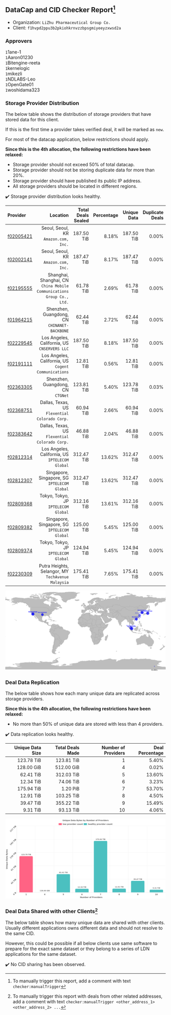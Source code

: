 ## DataCap and CID Checker Report[^1]
 - Organization: `LiZhu Pharmaceutical Group Co.`
 - Client: `f1hvpd2ppu3b2pkiohkrnvzzbpsgmiyeeyzxwsd2a`
### Approvers
`1`1ane-1<br/>`1`Aaron01230<br/>`1`Bitengine-reeta<br/>`1`kernelogic<br/>`1`mikezli<br/>`1`NDLABS-Leo<br/>`1`OpenGate01<br/>`1`woshidama323


### Storage Provider Distribution
The below table shows the distribution of storage providers that have stored data for this client.

If this is the first time a provider takes verified deal, it will be marked as `new`.

For most of the datacap application, below restrictions should apply.

**Since this is the 4th allocation, the following restrictions have been relaxed:**
 - Storage provider should not exceed 50% of total datacap.
 - Storage provider should not be storing duplicate data for more than 20%.
 - Storage provider should have published its public IP address.
 - All storage providers should be located in different regions.

✔️ Storage provider distribution looks healthy.

| Provider                                              |                                                                 Location | Total Deals Sealed | Percentage | Unique Data | Duplicate Deals |
| :---------------------------------------------------- | -----------------------------------------------------------------------: | -----------------: | ---------: | ----------: | --------------: |
| [f02005421](https://filfox.info/en/address/f02005421) |                                  Seoul, Seoul, KR<br/>`Amazon.com, Inc.` |         187.50 TiB |      8.18% |  187.50 TiB |           0.00% |
| [f02002141](https://filfox.info/en/address/f02002141) |                                  Seoul, Seoul, KR<br/>`Amazon.com, Inc.` |         187.47 TiB |      8.17% |  187.47 TiB |           0.00% |
| [f02195555](https://filfox.info/en/address/f02195555) | Shanghai, Shanghai, CN<br/>`China Mobile Communications Group Co., Ltd.` |          61.78 TiB |      2.69% |   61.78 TiB |           0.00% |
| [f01964215](https://filfox.info/en/address/f01964215) |                          Shenzhen, Guangdong, CN<br/>`CHINANET-BACKBONE` |          62.44 TiB |      2.72% |   62.44 TiB |           0.00% |
| [f02229545](https://filfox.info/en/address/f02229545) |                          Los Angeles, California, US<br/>`CNSERVERS LLC` |         187.50 TiB |      8.18% |  187.50 TiB |           0.00% |
| [f02191111](https://filfox.info/en/address/f02191111) |                  Los Angeles, California, US<br/>`Cogent Communications` |          12.81 TiB |      0.56% |   12.81 TiB |           0.00% |
| [f02363305](https://filfox.info/en/address/f02363305) |                                     Shenzhen, Guangdong, CN<br/>`CTGNet` |         123.81 TiB |      5.40% |  123.78 TiB |           0.03% |
| [f02368751](https://filfox.info/en/address/f02368751) |                        Dallas, Texas, US<br/>`Flexential Colorado Corp.` |          60.94 TiB |      2.66% |   60.94 TiB |           0.00% |
| [f02383642](https://filfox.info/en/address/f02383642) |                        Dallas, Texas, US<br/>`Flexential Colorado Corp.` |          46.88 TiB |      2.04% |   46.88 TiB |           0.00% |
| [f02812314](https://filfox.info/en/address/f02812314) |                       Los Angeles, California, US<br/>`IPTELECOM Global` |         312.47 TiB |     13.62% |  312.47 TiB |           0.00% |
| [f02812307](https://filfox.info/en/address/f02812307) |                          Singapore, Singapore, SG<br/>`IPTELECOM Global` |         312.47 TiB |     13.62% |  312.47 TiB |           0.00% |
| [f02809368](https://filfox.info/en/address/f02809368) |                                  Tokyo, Tokyo, JP<br/>`IPTELECOM Global` |         312.16 TiB |     13.61% |  312.16 TiB |           0.00% |
| [f02809382](https://filfox.info/en/address/f02809382) |                          Singapore, Singapore, SG<br/>`IPTELECOM Global` |         125.00 TiB |      5.45% |  125.00 TiB |           0.00% |
| [f02809374](https://filfox.info/en/address/f02809374) |                                  Tokyo, Tokyo, JP<br/>`IPTELECOM Global` |         124.94 TiB |      5.45% |  124.94 TiB |           0.00% |
| [f02230309](https://filfox.info/en/address/f02230309) |                    Putra Heights, Selangor, MY<br/>`TechAvenue Malaysia` |         175.41 TiB |      7.65% |  175.41 TiB |           0.00% |

<img src="https://raw.githubusercontent.com/data-preservation-programs/filplus-checker-assets/main/filecoin-project/filecoin-plus-large-datasets/issues/2142/1697684790464.png"/>

### Deal Data Replication
The below table shows how each many unique data are replicated across storage providers.


**Since this is the 4th allocation, the following restrictions have been relaxed:**
- No more than 50% of unique data are stored with less than 4 providers.

✔️ Data replication looks healthy.

| Unique Data Size | Total Deals Made | Number of Providers | Deal Percentage |
| ---------------: | ---------------: | ------------------: | --------------: |
|       123.78 TiB |       123.81 TiB |                   1 |           5.40% |
|       128.00 GiB |       512.00 GiB |                   4 |           0.02% |
|        62.41 TiB |       312.03 TiB |                   5 |          13.60% |
|        12.34 TiB |        74.06 TiB |                   6 |           3.23% |
|       175.94 TiB |         1.20 PiB |                   7 |          53.70% |
|        12.91 TiB |       103.25 TiB |                   8 |           4.50% |
|        39.47 TiB |       355.22 TiB |                   9 |          15.49% |
|         9.31 TiB |        93.13 TiB |                  10 |           4.06% |

<img src="https://raw.githubusercontent.com/data-preservation-programs/filplus-checker-assets/main/filecoin-project/filecoin-plus-large-datasets/issues/2142/1697684791133.png"/>

### Deal Data Shared with other Clients[^3]
The below table shows how many unique data are shared with other clients.
Usually different applications owns different data and should not resolve to the same CID.

However, this could be possible if all below clients use same software to prepare for the exact same dataset or they belong to a series of LDN applications for the same dataset.

✔️ No CID sharing has been observed.

[^1]: To manually trigger this report, add a comment with text `checker:manualTrigger`

[^2]: Deals from those addresses are combined into this report as they are specified with `checker:manualTrigger`

[^3]: To manually trigger this report with deals from other related addresses, add a comment with text `checker:manualTrigger <other_address_1> <other_address_2> ...`
